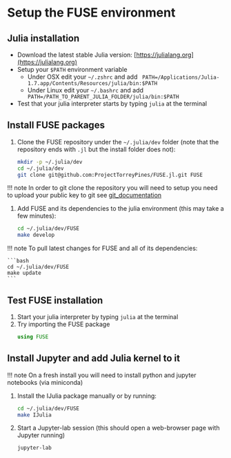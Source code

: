 # Setup the FUSE environment

## Julia installation
* Download the latest stable Julia version: [https://julialang.org](https://julialang.org)
* Setup your `$PATH` environment variable
  - Under OSX edit your `~/.zshrc` and add ` PATH=/Applications/Julia-1.7.app/Contents/Resources/julia/bin:$PATH`
  - Under Linux edit your `~/.bashrc` and add ` PATH=/PATH_TO_PARENT_JULIA_FOLDER/julia/bin:$PATH`
* Test that your julia interpreter starts by typing `julia` at the terminal

## Install FUSE packages
1. Clone the FUSE repository under the `~/.julia/dev` folder (note that the repository ends with `.jl` but the install folder does not):
   ```bash
   mkdir -p ~/.julia/dev
   cd ~/.julia/dev
   git clone git@github.com:ProjectTorreyPines/FUSE.jl.git FUSE
   ```

!!! note
    In order to git clone the repository you will need to setup you need to upload your public key to git see [git_documentation](https://docs.github.com/en/authentication/connecting-to-github-with-ssh/adding-a-new-ssh-key-to-your-github-account)

1. Add FUSE and its dependencies to the julia environment (this may take a few minutes):
    ```bash
    cd ~/.julia/dev/FUSE
    make develop
    ```

!!! note
    To pull latest changes for FUSE and all of its dependencies:

    ```bash
    cd ~/.julia/dev/FUSE
    make update
    ```

## Test FUSE installation
1. Start your julia interpreter by typing `julia` at the terminal
1. Try importing the FUSE package
   ```julia
   using FUSE
   ```

## Install Jupyter and add Julia kernel to it
!!! note
    On a fresh install you will need to install python and jupyter notebooks (via miniconda)
1. Install the IJulia package manually or by running:
   ```bash
   cd ~/.julia/dev/FUSE
   make IJulia
   ```
1. Start a Jupyter-lab session (this should open a web-browser page with Jupyter running)
   ```bash
   jupyter-lab
   ```
